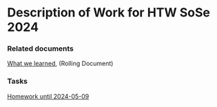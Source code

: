 
# Description of Work for HTW SoSe 2024 

### Related documents

[What we learned](./0000-Workprogram.md), (Rolling Document)

### Tasks 

[Homework until 2024-05-09](./2024-05-09-DoW.md)
